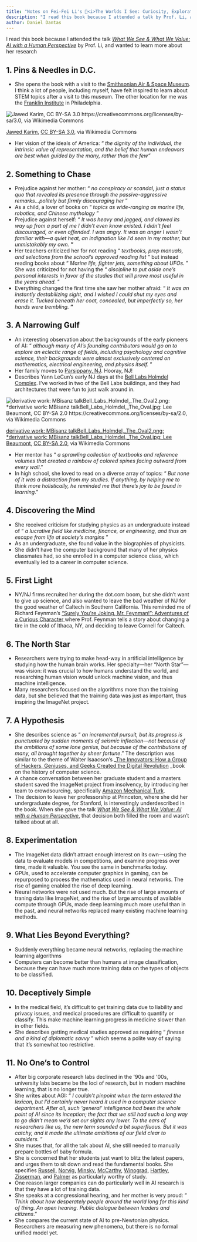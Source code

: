 ```yaml
---
title: "Notes on Fei-Fei Li's 📕<i>The Worlds I See: Curiosity, Exploration & Discovery at the Dawn of AI</i>"
description: "I read this book because I attended a talk by Prof. Li, and wanted to learn more about her research"
author: Daniel Dantas
---
```


I read this book because I attended the talk _[What We See & What We Value: AI with a Human Perspective](https://vimeo.com/916397324)_ by Prof. Li, and wanted to learn more about her research

## 1. Pins & Needles in D.C.

  * She opens the book with a visit to the [Smithsonian Air & Space Museum](https://airandspace.si.edu/). I think a lot of people, including myself, have felt inspired to learn about STEM topics after a visit to this museum. The other location for me was the [Franklin Institute](https://en.wikipedia.org/wiki/Franklin_Institute) in Philadelphia.

![Jawed Karim, CC BY-SA 3.0 <https://creativecommons.org/licenses/by-sa/3.0>, via Wikimedia Commons](https://github.com/user-attachments/assets/537f01d5-befe-422b-8260-b336eefabf29)

<a href="https://commons.wikimedia.org/wiki/File:National_Air_and_Space_Museum_Entrance.JPG">Jawed Karim</a>, <a href="https://creativecommons.org/licenses/by-sa/3.0">CC BY-SA 3.0</a>, via Wikimedia Commons

  * Her vision of the ideals of America: “ _the dignity of the individual, the intrinsic value of representation, and the belief that human endeavors are best when guided by the many, rather than the few”_

## 2. Something to Chase
  * Prejudice against her mother: “ _no conspiracy or scandal, just a status quo that revealed its presence through the passive-aggressive remarks…politely but firmly discouraging her_ ”
  * As a child, a lover of books on “ _topics as wide-ranging as marine life, robotics, and Chinese mythology_ ”
  * Prejudice against herself: “ _It was heavy and jagged, and clawed its way up from a part of me I didn’t even know existed. I didn’t feel discouraged, or even offended. I was angry. It was an anger I wasn’t familiar with—a quiet heat, an indignation like I’d seen in my mother, but unmistakably my own._ **”**
  * Her teachers criticized her for not reading “ _textbooks, prep manuals, and selections from the school’s approved reading list_ ” but instead reading books about “ _Marine life, fighter jets, something about UFOs._ ” She was criticized for not having the “ _discipline to put aside one’s personal interests in favor of the studies that will prove most useful in the years ahead._ ”
  * Everything changed the first time she saw her mother afraid: “ _It was an instantly destabilizing sight, and I wished I could shut my eyes and erase it. Tucked beneath her coat, concealed, but imperfectly so, her hands were trembling._ **”**


## 3\. A Narrowing Gulf
  * An interesting observation about the backgrounds of the early pioneers of AI: “ _although many of AI’s founding contributors would go on to explore an eclectic range of fields, including psychology and cognitive science, their backgrounds were almost exclusively centered on mathematics, electrical engineering, and physics itself._ ”
  * Her family moves to [Parsippany, NJ](https://en.wikipedia.org/wiki/Parsippany%E2%80%93Troy_Hills,_New_Jersey). Hooray, NJ!
  * Describes Yann LeCun’s early NJ days at the [Bell Labs Holmdel Complex](https://en.wikipedia.org/wiki/Bell_Labs_Holmdel_Complex). I’ve worked in two of the Bell Labs buildings, and they had architectures that were fun to just walk around in.

![derivative work: MBisanz talkBell_Labs_Holmdel,_The_Oval2.png: *derivative work: MBisanz talkBell_Labs_Holmdel,_The_Oval.jpg: Lee Beaumont, CC BY-SA 2.0 <https://creativecommons.org/licenses/by-sa/2.0>, via Wikimedia Commons](https://github.com/user-attachments/assets/3c7c561e-ffd4-4fc6-972f-37938e9a91a1)

<a href="https://commons.wikimedia.org/wiki/File:Bell_Labs_Holmdel.jpg">derivative work: MBisanz talkBell_Labs_Holmdel,_The_Oval2.png: *derivative work: MBisanz talkBell_Labs_Holmdel,_The_Oval.jpg: Lee Beaumont</a>, <a href="https://creativecommons.org/licenses/by-sa/2.0">CC BY-SA 2.0</a>, via Wikimedia Commons

  * Her mentor has “ _a sprawling collection of textbooks and reference volumes that created a rainbow of colored spines facing outward from every wall_.”
  * In high school, she loved to read on a diverse array of topics: “ _But none of it was a distraction from my studies. If anything, by helping me to think more holistically, he reminded me that there’s joy to be found in learning_.”

## 4. Discovering the Mind
  * She received criticism for studying physics as an undergraduate instead of “ _a lucrative field like medicine, finance, or engineering, and thus an escape from life at society’s margins_ ”
  * As an undergraduate, she found value in the biographies of physicists.
  * She didn’t have the computer background that many of her physics classmates had, so she enrolled in a computer science class, which eventually led to a career in computer science.

## 5. First Light
  * NY/NJ firms recruited her during the dot.com boom, but she didn’t want to give up science, and also wanted to leave the bad weather of NJ for the good weather of Caltech in Southern California. This reminded me of Richard Feynman’s [“Surely You're Joking, Mr. Feynman!”: Adventures of a Curious Character ](https://en.wikipedia.org/wiki/Surely_You%27re_Joking,_Mr._Feynman!)where Prof. Feynman tells a story about changing a tire in the cold of Ithaca, NY, and deciding to leave Cornell for Caltech.

## 6\. The North Star
  * Researchers were trying to make head-way in artificial intelligence by studying how the human brain works. Her specialty—her “North Star”— was vision: it was crucial to how humans understand the world, and researching human vision would unlock machine vision, and thus machine intelligence.
  * Many researchers focused on the algorithms more than the training data, but she believed that the training data was just as important, thus inspiring the ImageNet project.

## 7. A Hypothesis
  * She describes science as “ _an incremental pursuit, but its progress is punctuated by sudden moments of seismic inflection—not because of the ambitions of some lone genius, but because of the contributions of many, all brought together by sheer fortune_.” The description was similar to the theme of Walter Isaacson’s _[The Innovators: How a Group of Hackers, Geniuses, and Geeks Created the Digital Revolution](https://en.wikipedia.org/wiki/The_Innovators_\(book\)) _book on the history of computer science.
  * A chance conversation between her graduate student and a masters student saved the ImageNet project from insolvency, by introducing her team to crowdsourcing, specifically [Amazon Mechanical Turk](https://www.mturk.com/).
  * The decision to leave her professorship at Princeton, where she did her undergraduate degree, for Stanford, is interestingly underdescribed in the book. When she gave the talk _[What We See & What We Value: AI with a Human Perspective](https://vimeo.com/916397324)_, that decision both filled the room and wasn’t talked about at all.

## 8. Experimentation
  * The ImageNet data didn’t attract enough interest on its own—using the data to evaluate models in competitions, and examine progress over time, made it valuable. You see the same in benchmarks today.
  * GPUs, used to accelerate computer graphics in gaming, can be repurposed to process the mathematics used in neural networks. The rise of gaming enabled the rise of deep learning.
  * Neural networks were not used much. But the rise of large amounts of traning data like ImageNet, and the rise of large amounts of available compute through GPUs, made deep learning much more useful than in the past, and neural networks replaced many existing machine learning methods.

## 9. What Lies Beyond Everything?
  * Suddenly everything became neural networks, replacing the machine learning algorithms
  * Computers can become better than humans at image classification, because they can have much more training data on the types of objects to be classified.

## 10. Deceptively Simple
  * In the medical field, it’s difficult to get training data due to liability and privacy issues, and medical procedures are difficult to quantify or classify. This make machine learning progress in medicine slower than in other fields.
  * She describes getting medical studies approved as requiring “ _finesse and a kind of diplomatic savvy_ ” which seems a polite way of saying that it’s somewhat too restrictive.

## 11. No One’s to Control
  * After big corporate research labs declined in the '90s and '00s, university labs became be the loci of research, but in modern machine learning, that is no longer true.
  * She writes about AGI: “ _I couldn’t pinpoint when the term entered the lexicon, but I’d certainly never heard it used in a computer science department. After all, such ‘general’ intelligence had been the whole point of AI since its inception; the fact that we still had such a long way to go didn’t mean we’d set our sights any lower. To the ears of researchers like us, the new term sounded a bit superfluous. But it was catchy, and it made the ultimate ambitions of our field clear to outsiders._ ”
  * She muses that, for all the talk about AI, she still needed to manually prepare bottles of baby formula.
  * She is concerned that her students just want to blitz the latest papers, and urges them to sit down and read the fundamental books. She specifies [Russell](https://en.wikipedia.org/wiki/Stuart_J._Russell), [Norvig](https://en.wikipedia.org/wiki/Peter_Norvig), [Minsky](https://en.wikipedia.org/wiki/Marvin_Minsky), [McCarthy](https://en.wikipedia.org/wiki/John_McCarthy_\(computer_scientist\)), [Winograd](https://en.wikipedia.org/wiki/Terry_Winograd), [Hartley](https://en.wikipedia.org/wiki/Richard_Hartley_\(scientist\)), [Zisserman](https://en.wikipedia.org/wiki/Andrew_Zisserman), and [Palmer](https://mitpress.mit.edu/author/stephen-e-palmer-2695/) as particularly worthy of study. 
  * One reason larger companies can do particularly well in AI research is that they have a lot of training data.
  * She speaks at a congressional hearing, and her mother is very proud: “ _Think about how desperately people around the world long for this kind of thing. An open hearing. Public dialogue between leaders and citizens_.”
  * She compares the current state of AI to pre-Newtonian physics. Researchers are measuring new phenomena, but there is no formal unified model yet.
